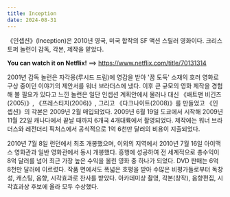```yaml
---
title: Inception
date: 2024-08-31
---
```


《인셉션》(Inception)은 2010년 영국, 미국 합작의 SF 액션 스릴러 영화이다. 크리스토퍼 놀런이 감독, 각본, 제작을 맡았다.
<!--more-->
**You can watch it on Netflix!** ==> https://www.netflix.com/title/70131314


2001년 감독 놀런은 자각몽(루시드 드림)에 영감을 받아 '꿈 도둑' 소재의 호러 영화로 구상 중이던 이야기의 제안서를 워너 브라더스에 냈다. 이후 큰 규모의 영화 제작을 경험해 볼 필요가 있다고 느낀 놀런은 일단 인셉션 계획안에서 물러나 대신 《배트맨 비긴즈(2005)》, 《프레스티지(2006)》, 그리고 《다크나이트(2008)》를 만들었고 《인셉션》의 각본은 2009년 2월 매입되었다. 2009년 6월 19일 도쿄에서 시작해 2009년 11월 22일 캐나다에서 끝날 때까지 6개국 4개대륙에서 촬영되었다. 제작에는 워너 브라더스와 레전더리 픽처스에서 공식적으로 1억 6천만 달러의 비용이 지출되었다.

2010년 7월 8일 런던에서 최초 개봉했으며, 이외의 지역에서 2010년 7월 16일 아이맥스 영화관과 일반 영화관에서 동시 개봉했다. 흥행에 성공하여 전 세계적으로 총수익이 8억 달러를 넘어 최근 가장 높은 수익을 올린 영화 중 하나가 되었다. DVD 판매는 6억 8천만 달러에 이르렀다. 작품 면에서도 폭넓은 호평을 받아 수많은 비평가들로부터 독창성, 캐스팅, 음향, 시각효과로 찬사를 받았다. 아카데미상 촬영, 각본(창작), 음향편집, 시각효과상 후보에 올라 모두 수상했다.